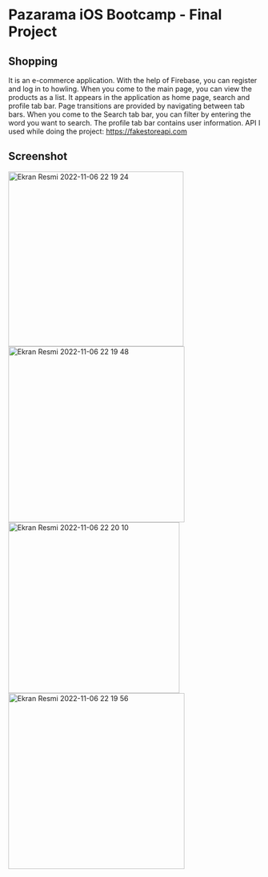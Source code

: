 # Pazarama iOS Bootcamp - Final Project

## Shopping

It is an e-commerce application. With the help of Firebase, you can register and log in to howling. When you come to the main page, you can view the products as a list. It appears in the application as home page, search and profile tab bar. Page transitions are provided by navigating between tab bars. When you come to the Search tab bar, you can filter by entering the word you want to search. The profile tab bar contains user information. API I used while doing the project: https://fakestoreapi.com 

## Screenshot

<img width="350" alt="Ekran Resmi 2022-11-06 22 19 24" src="https://user-images.githubusercontent.com/58611650/200190533-85f605bd-66dd-4f1a-a279-e5613a41a994.png">
<img width="352" alt="Ekran Resmi 2022-11-06 22 19 48" src="https://user-images.githubusercontent.com/58611650/200190537-2023a128-0ee7-46d3-b174-bfb03c01158c.png">
<img width="342" alt="Ekran Resmi 2022-11-06 22 20 10" src="https://user-images.githubusercontent.com/58611650/200190539-a43bb306-b479-46a4-b482-39be1abf8bad.png">
<img width="352" alt="Ekran Resmi 2022-11-06 22 19 56" src="https://user-images.githubusercontent.com/58611650/200190541-ae574c9c-dafa-4c82-9c39-0fa6b7af3d9b.png">
